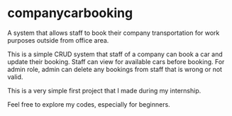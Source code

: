 # companycarbooking
A system that allows staff to book their company transportation for work purposes outside from office area.

This is a simple CRUD system that staff of a company can book a car and update their booking. Staff can view for available cars 
before booking. 
For admin role, admin can delete any bookings from staff that is wrong or not valid.

This is a very simple first project that I made during my internship.

Feel free to explore my codes, especially for beginners.
